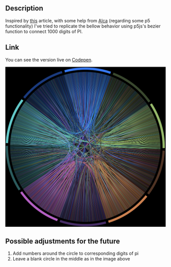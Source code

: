 ## Description
Inspired by [this](https://www.washingtonpost.com/news/wonk/wp/2015/03/14/10-stunning-images-show-the-beauty-hidden-in-pi/) article, with some help from [Alca](https://codepen.io/Alca) (regarding some p5 functionality) I've tried to replicate the bellow behavior using p5js's bezier function to connect 1000 digits of PI.

## Link
You can see the version live on [Codepen](https://codepen.io/FlorinPop17/pen/xWZRxa).

![Art of PI image](./example.png)

## Possible adjustments for the future
1. Add numbers around the circle to corresponding digits of pi
2. Leave a blank circle in the middle as in the image above 